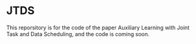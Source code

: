 # JTDS
This reporsitory is for the code of the paper Auxiliary Learning with Joint Task and Data Scheduling, and the code is coming soon.

